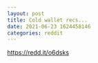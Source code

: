 ```yaml
--- 
layout: post 
title: Cold wallet recs... 
date: 2021-06-23 1624458146 
categories: reddit 
--- 
```

https://redd.it/o6dsks